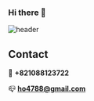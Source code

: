### Hi there 👋

![header](https://capsule-render.vercel.app/api?type=waving&color=CDE4AD&height=200&section=header&text=WELCOME&fontColor=42564F&fontSize=50&fontAlignY=33&desc=seungho's%20Github%20profile&descSize=18&descAlign=55&descAlignY=50)

## Contact

 📱 **+821088123722**

 📪 **ho4788@gmail.com**


<!--
**seungholim/seungholim** is a ✨ _special_ ✨ repository because its `README.md` (this file) appears on your GitHub profile.

Here are some ideas to get you started:

- 🔭 I’m currently working on ...
- 🌱 I’m currently learning ...
- 👯 I’m looking to collaborate on ...
- 🤔 I’m looking for help with ...
- 💬 Ask me about ...
- 📫 How to reach me: ...
- 😄 Pronouns: ...
- ⚡ Fun fact: ...
-->
